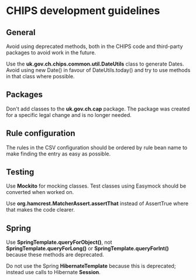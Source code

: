 # CHIPS development guidelines

## General
Avoid using deprecated methods, both in the CHIPS code and third-party packages to avoid work in the future.

Use the **uk.gov.ch.chips.common.util.DateUtils** class to generate Dates. Avoid using new Date() in favour of DateUtils.today() and try to use methods in that class where possible.
 
## Packages
Don't add classes to the **uk.gov.ch.cap** package. The package was created for a specific legal change and is no longer needed.

## Rule configuration
The rules in the CSV configuration should be ordered by rule bean name to make finding the entry as easy as possible.

## Testing
Use **Mockito** for mocking classes. Test classes using Easymock should be converted when worked on.

Use **org.hamcrest.MatcherAssert.assertThat** instead of AssertTrue where that makes the code clearer.

## Spring
Use **SpringTemplate.queryForObject()**, not **SpringTemplate.queryForLong()** or **SpringTemplate.queryForInt()** because these methods are deprecated.

Do not use the Spring **HibernateTemplate** because this is deprecated; instead use calls to Hibernate **Session**.